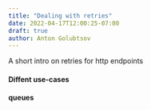 ```yaml
---
title: "Dealing with retries"
date: 2022-04-17T12:00:25-07:00
draft: true
author: Anton Golubtsov
---
```


A short intro on retries for http endpoints

#### Diffent use-cases
#### queues 

